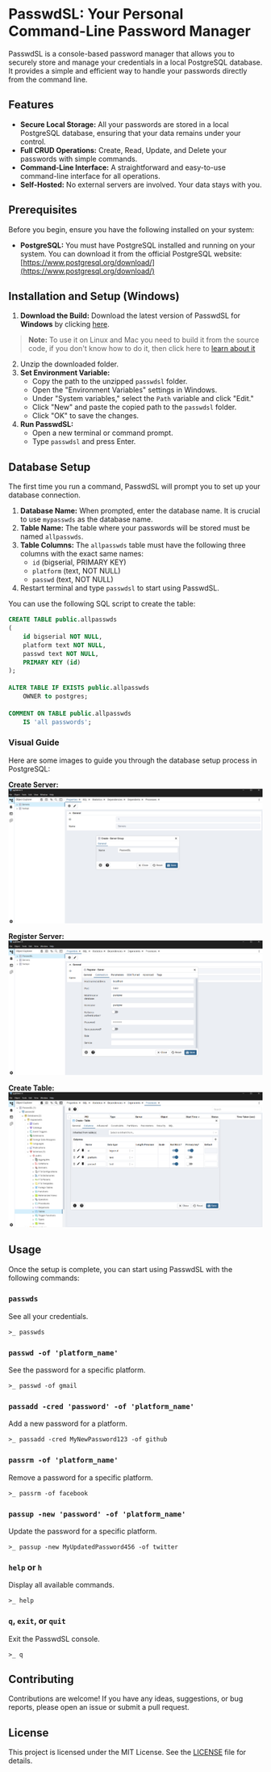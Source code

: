 # PasswdSL: Your Personal Command-Line Password Manager

PasswdSL is a console-based password manager that allows you to securely store and manage your credentials in a local PostgreSQL database. It provides a simple and efficient way to handle your passwords directly from the command line.

## Features

- **Secure Local Storage:** All your passwords are stored in a local PostgreSQL database, ensuring that your data remains under your control.
- **Full CRUD Operations:** Create, Read, Update, and Delete your passwords with simple commands.
- **Command-Line Interface:** A straightforward and easy-to-use command-line interface for all operations.
- **Self-Hosted:** No external servers are involved. Your data stays with you.

## Prerequisites

Before you begin, ensure you have the following installed on your system:

- **PostgreSQL:** You must have PostgreSQL installed and running on your system. You can download it from the official PostgreSQL website: [https://www.postgresql.org/download/](https://www.postgresql.org/download/)

## Installation and Setup (Windows)

1.  **Download the Build:** Download the latest version of PasswdSL for **Windows** by clicking [here](https://drive.google.com/uc?export=download&id=1AVYaXIdgnKf5nHXaeZAHtyoJ91gS6qa8).
> **Note:** To use it on Linux and Mac you need to build it from the source code, if you don't know how to do it, then click here to [learn about it](https://hive.blog/python/@makerhacks/how-to-compile-your-python-apps-to-exe-and-maclinux-executables#:~:text=Here%20is%20how%20to%20compile%20your%20Python%20app,additional%20data%20files.%20You%27ll%20need%20Python%203.7%2B%20installed.)
   
2. Unzip the downloaded folder.
3.  **Set Environment Variable:**
    *   Copy the path to the unzipped `passwdsl` folder.
    *   Open the "Environment Variables" settings in Windows.
    *   Under "System variables," select the `Path` variable and click "Edit."
    *   Click "New" and paste the copied path to the `passwdsl` folder.
    *   Click "OK" to save the changes.
4.  **Run PasswdSL:**
    *   Open a new terminal or command prompt.
    *   Type `passwdsl` and press Enter.

## Database Setup

The first time you run a command, PasswdSL will prompt you to set up your database connection.

1.  **Database Name:** When prompted, enter the database name. It is crucial to use `mypasswds` as the database name.
2.  **Table Name:** The table where your passwords will be stored must be named `allpasswds`.
3.  **Table Columns:** The `allpasswds` table must have the following three columns with the exact same names:
    *   `id` (bigserial, PRIMARY KEY)
    *   `platform` (text, NOT NULL)
    *   `passwd` (text, NOT NULL)
4. Restart terminal and type `passwdsl` to start using PasswdSL.

You can use the following SQL script to create the table:

```sql
CREATE TABLE public.allpasswds
(
    id bigserial NOT NULL,
    platform text NOT NULL,
    passwd text NOT NULL,
    PRIMARY KEY (id)
);

ALTER TABLE IF EXISTS public.allpasswds
    OWNER to postgres;

COMMENT ON TABLE public.allpasswds
    IS 'all passwords';
```

### Visual Guide

Here are some images to guide you through the database setup process in PostgreSQL:

**Create Server:**
![Create Server](dbsetup/createserver.png)

**Register Server:**
![Register Server](dbsetup/register_server.png)

**Create Table:**
![Create Table](dbsetup/create_table.png)

## Usage

Once the setup is complete, you can start using PasswdSL with the following commands:

### `passwds`

See all your credentials.
 
```
>_ passwds
```

### `passwd -of 'platform_name'`

See the password for a specific platform.

```
>_ passwd -of gmail
```

### `passadd -cred 'password' -of 'platform_name'`

Add a new password for a platform.

```
>_ passadd -cred MyNewPassword123 -of github
```

### `passrm -of 'platform_name'`

Remove a password for a specific platform.

```
>_ passrm -of facebook
```

### `passup -new 'password' -of 'platform_name'`

Update the password for a specific platform.

```
>_ passup -new MyUpdatedPassword456 -of twitter
```

### `help` or `h`

Display all available commands.

```
>_ help
```

### `q`, `exit`, or `quit`

Exit the PasswdSL console.

```
>_ q 
```

## Contributing

Contributions are welcome! If you have any ideas, suggestions, or bug reports, please open an issue or submit a pull request.

## License

This project is licensed under the MIT License. See the [LICENSE](https://github.com/CoderRony955/PasswdSL/blob/main/LICENSE) file for details.